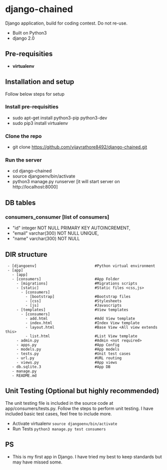 # django-chained

Django application, build for coding contest. Do not re-use.
  - Built on Python3
  - django 2.0

## Pre-requisities
  - **virtualenv**

## Installation and setup
Follow below steps for setup

### Install pre-requisities
 - sudo apt-get install python3-pip python3-dev
 - sudo pip3 install virtualenv

### Clone the repo
 - git clone https://github.com/vijayrathore8492/django-chained.git

### Run the server 
 - cd django-chained
 - source djangoenv/bin/activate
 - python3 manage.py runserver [it will start server on http://localhost:8000]

## DB tables
### consumers_consumer [list of consumers]
 - "id" integer NOT NULL PRIMARY KEY AUTOINCREMENT,
 - "email" varchar(300) NOT NULL UNIQUE,
 - "name" varchar(300) NOT NULL

## DIR structure
```
 - [djangoenv]                          #Python virtual environment
 - [app]
   - [app]
   - [consumers]                        #App Folder
     - [migrations]                     #Migrations scripts
     - [static]                         #Static files <css,js>
       - [consumers]
         - [bootstrap]                  #Bootstrap files
         - [css]                        #Stylesheets
         - [js]                         #Javascripts
     - [templates]                      #View templates
       - [consumers]
         - add.html                     #Add View template
         - index.html                   #Index View template
         - layout.html                  #Base View <All view extends this>
         - list.html                    #List View template
     - admin.py                         #Admin <not required>
     - apps.py                          #App Config
     - models.py                        #App models
     - tests.py                         #Unit test cases
     - url.py                           #URL routing
     - views.py                         #App views
   - db.sqlite.3                        #App DB
   - manage.py
   - README.md

```

## Unit Testing (Optional but highly recommended)
The unit testing file is included in the source code at app/consumers/tests.py. Follow the steps to perform unit testing. I have included basic test cases, feel free to include more.
  - Activate virtualenv `source djangoenv/bin/activate`
  - Run Tests `python3 manage.py test consumers`

## PS
  - This is my first app in Django. I have tried my best to keep standards but may have missed some.